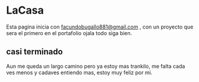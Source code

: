  # LaCasa #
 
 Esta pagina inicia con facundobugallo881@gmail.com ,
con un proyecto que sera el primero en el portafolio
ojala todo siga bien.

## casi terminado ##
 
 Aun me queda un largo camino pero ya estoy mas trankilo,
 me falta cada ves menos y cadaves entiendo mas, estoy
 muy feliz por mi.